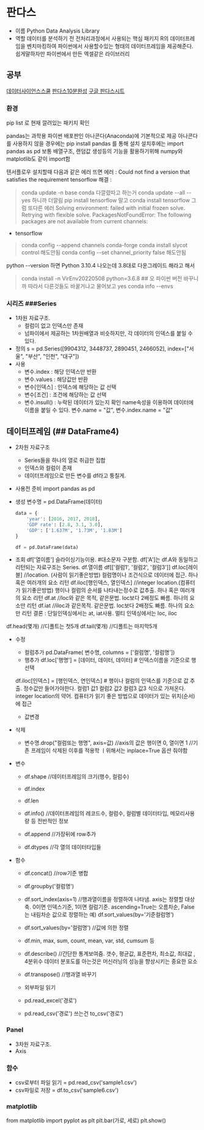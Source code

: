# 판다스
- 이름
Python Data Analysis Library
- 역할
데이터를 분석하기 전 전처리과정에서 사용되는 핵심 패키지
R의 데이터프레임을 벤치마킹하여 파이썬에서 사용할수있는 형태의 데이터프레임을 제공해준다.
쉽게말하자만 파이썬에서 만든 엑셀같은 라이브러리


## 공부
[데이터사이언스스쿨](https://datascienceschool.net/01%20python/04.01%20%ED%8C%90%EB%8B%A4%EC%8A%A4%20%ED%8C%A8%ED%82%A4%EC%A7%80%EC%9D%98%20%EC%86%8C%EA%B0%9C.html)
[판다스10분완성](https://dataitgirls2.github.io/10minutes2pandas/)
[구글 판다스시트](https://pandas.pydata.org/Pandas_Cheat_Sheet.pdf)


### 환경

pip list 로 현재 깔려있는 패키지 확인

pandas는 과학용 파이썬 배포판인 아나콘다(Anaconda)에 기본적으로 제공
아나콘다를 사용하지 않을 경우에는 pip install pandas 를 통해 설치
설치후에는 import pandas as pd
보통 배열구조, 랜덤값 생성등의 기능을 활용하기위해 numpy와 matplotlib도 같이 import함

텐서플로우 설치할때 다음과 같은 에러 뜨면
에러 : Could not find a version that satisfies the requirement 
tensorflow
해결 : 
> conda update -n base conda  다깔렸따고 하는거 
> conda update --all --yes  하니까 더깔림
> pip install tensorflow 말고 conda install tensorflow
그럼 또다른 에러 
Solving environment: failed with initial frozen solve. Retrying with flexible solve.
PackagesNotFoundError: The following packages are not available from current channels:
  - tensorflow
> conda config --append channels conda-forge
> conda install slycot control 해도안됨
> conda config --set channel_priority false 해도안됨 

python --version 하면 Python 3.10.4 나오는데 3.8대로 다운그레이드 해라고 해서
> conda install -n VirEnv20220508 python=3.6.8       ## 오 파이썬 버전 바꾸니까 따라서 다른것들도 바꿀거냐고 물어보고 yes
> conda info --envs
> 

### 시리즈 ###Series
- 1차원 자료구조. 
  - 컬럼이 없고 인덱스만 존재
  - 넘파이에서 제공하는 1차원배열과 비슷하지만,   각 데이터의 인덱스를 붙일 수 있다.
- 정의
    s = pd.Series([9904312, 3448737, 2890451, 2466052],
        index=["서울", "부산", "인천", "대구"])
- 사용
    - 변수.index : 해당 인덱스만 반환
    - 변수.values : 해당값만 반환
    - 변수[인덱스] : 인덱스에 해당하는 값 선택
    - 변수[조건] : 조건에 해당하는 값 선택
    - 변수.insull()  : 누락된 데이터가 있는지 확인
    name속성을 이용하여 데이터에 이름을 붙일 수 있다.   변수.name = "값",   변수.index.name = "값"

## 데이터프레임 (## DataFrame4)
- 2차원 자료구조
  - Series들을 하나의 열로 취급한 집합
  - 인덱스와 컬럼이 존재
  - 데이터프레임으로 만든 변수를 df라고 퉁칠게.
- 사용전 준비
  import pandas as pd
- 생성
  변수명 = pd.DataFrame(데이터)

    ```python
    data = {
        'year': [2016, 2017, 2018],
        'GDP rate': [2.8, 3.1, 3.0],
        'GDP': ['1.637M', '1.73M', '1.83M']
    }
    
    df = pd.DataFrame(data)
    ```
- 조회
df['열이름']  슬라이싱기능이용. #대소문자 구분함. df['A']는 df.A와 동일하고 리턴되는 자료구조는 Series.
df.열이름
df[['컬럼1', '컬럼2', '컬럼3']]
df.loc[레이블]    //location. (사람이 읽기좋은방법) 컬럼명이나 조건식으로 데이터에 접근. 하나 혹은 여러개의 요소 리턴
df.iloc[행인덱스, 열인덱스]   //integer location.(컴퓨터가 읽기좋은방법) 행이나 컬럼의 순서를 나타내는정수로 값추출. 하나 혹은 여러개의 요소 리턴
df.at  //loc와 같은 목적, 같은문법. loc보다 2배정도 빠름. 하나의 요소만 리턴
df.iat  //iloc과 같은목적. 같은문법. loc보다 2배정도 빠름. 하나의 요소만 리턴
결론 : 단일인덱싱에서는 at, iat사용. 멀티 인덱싱에서는 loc, iloc
        
df.head(몇개)   //디폴트는 첫5개
df.tail(몇개)   //디폴트는 마지막5개


- 수정
    - 컬럼추가
    pd.DataFrame( 변수명, columns = ['컬럼명', '컬럼명'])
    - 행추가
    df.loc['행명'] = [데이터, 데이터, 데이터]   # 인덱스이름을 기준으로 행 선택
    
    df.iloc[인덱스] = [행인덱스, 연인덱스]  # 행이나 컬럼의 인덱스를 기준으로 값 추출. 정수값만 들어가야한다.
      컬럼1  값1
      컬럼2  값2
      컬럼3  값3  식으로 가져온다.
    integer location의 약어. 컴퓨터가 읽기 좋은 방법으로 데이터가 있는 위치(순서)에 접근
    - 값변경
- 삭제
    - 변수명.drop("컬럼또는 행명", axis=값)
    //axis의 값은 행이면 0, 열이면 1
    //기존 프레임이 삭제된 이후를 적용학 ㅣ위해서는 inplace=True 옵션 줘야함
- 변수
  - df.shape    //데이터프레임의 크기(행수, 컬럼수)
  - df.index
  - df.len
  - df.info() //데이터프레임의 레코드수, 컬럼수, 컬럼별 데이터타입, 메모리사용량 등 전반적인 정보

  - df.append           //가장뒤에 row추가
  - df.dtypes           //각 열의 데이터타입들
- 함수
  - df.concat()         //row기준 병합
  - df.groupby('컬럼명')
  - df.sort_index(axis=1)     //행과열이름을 정렬하여 나타냄. axis는 정렬할 대상축. 0이면 인덱스기준, 1이면 컬럼기준. ascending=True는 오름차순, False는 내림차순
  값으로 정렬하는 예)  df.sort_values(by='기준컬럼명')
  - df.sort_values(by='컬럼명') //값에 의한 정렬
  - df.min, max, sum, count, mean, var, std, cumsum 등
  - df.describe() //간단한 통계보여줌. 갯수, 평균값, 표준편차, 최소값, 최대값 , 4분위수
      데이터 분포도를 아는것은 머신러닝의 성능을 향상시키는 중요한 요소
  - df.transpose()  //행과열 바꾸기

  - 외부파일 읽기
  - pd.read_excel('경로')
  - pd.read_csv('경로')    쓰는건 to_csv('경로')



### Panel
- 3차원 자료구조.
- Axis


### 함수
- csv로부터 파일 읽기 = pd.read_csv('sample1.csv')
- csv파일로 저장 = df.to_csv('sample6.csv')


### matplotlib
from matplotlib import pyplot as plt
plt.bar(가로, 세로)
plt.show()